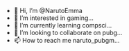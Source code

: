 - 👋 Hi, I’m @NarutoEmma
- 👀 I’m interested in gaming...
- 🌱 I’m currently learning compsci...
- 💞️ I’m looking to collaborate on pubg...
- 📫 How to reach me naruto_pubgm...

<!---
NarutoEmma/NarutoEmma is a ✨ special ✨ repository because its `README.md` (this file) appears on your GitHub profile.
You can click the Preview link to take a look at your changes.
--->
